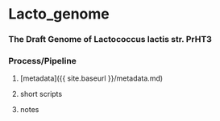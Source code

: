 # Lacto_genome

### The Draft Genome of Lactococcus lactis str. PrHT3

### Process/Pipeline

1. [metadata]({{ site.baseurl }}/metadata.md)

2. short scripts

3. notes
